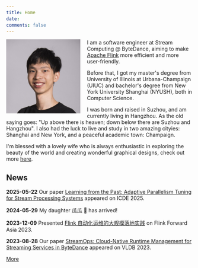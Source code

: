 ```yaml
---
title: Home
date:
comments: false
---
```


<img style="float: left; padding-right: 18px;" width="200" height="200" src="files/portrait.jpg">

I am a software engineer at Stream Computing @ ByteDance, aiming to make [Apache Flink](https://flink.apache.org/) more efficient and more user-friendly.

Before that, I got my master's degree from University of Illinois at Urbana-Champaign (UIUC) and bachelor's degree from New York University Shanghai (NYUSH), both in Computer Science.

I was born and raised in Suzhou, and am currently living in Hangzhou. As the old saying goes: "Up above there is heaven; down below there are Suzhou and Hangzhou". I also had the luck to live and study in two amazing cityies: Shanghai and New York, and a peaceful academic town: Champaign.

I'm blessed with a lovely wife who is always enthusiastic in exploring the beauty of the world and creating wonderful graphical designs, check out more [here](https://susanxx.com/).

## News

**2025-05-22**
Our paper [Learning from the Past: Adaptive Parallelism Tuning for Stream Processing Systems](https://arxiv.org/pdf/2504.12074) appeared on ICDE 2025.

**2024-05-29**
My daughter 瓜瓜 🍉 has arrived!

**2023-12-09**
Presented [Flink 自动化运维的大规模落地实践](https://developer.aliyun.com/article/1385893) on Flink Forward Asia 2023.

**2023-08-28**
Our paper [StreamOps: Cloud-Native Runtime Management for Streaming Services in ByteDance](https://www.vldb.org/pvldb/vol16/p3501-mao.pdf) appeared on VLDB 2023.

[More](/updates.html)
